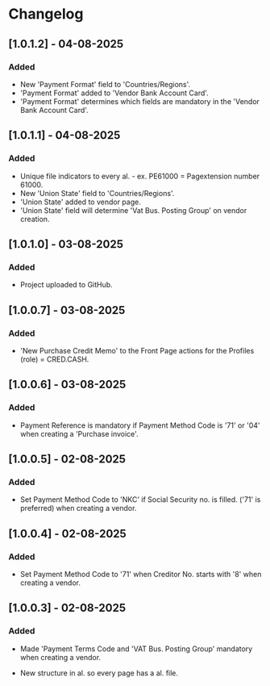 # Changelog

## [1.0.1.2] - 04-08-2025
### Added
- New 'Payment Format' field to 'Countries/Regions'.
- 'Payment Format' added to 'Vendor Bank Account Card'.
- 'Payment Format' determines which fields are mandatory in the 'Vendor Bank Account Card'.
 
## [1.0.1.1] - 04-08-2025
### Added
- Unique file indicators to every al. - ex. PE61000 = Pagextension number 61000.
- New 'Union State' field to 'Countries/Regions'.
- 'Union State' added to vendor page.
- 'Union State' field will determine 'Vat Bus. Posting Group' on vendor creation.

## [1.0.1.0] - 03-08-2025
### Added
- Project uploaded to GitHub.

## [1.0.0.7] - 03-08-2025
### Added
- 'New Purchase Credit Memo' to the Front Page actions for the Profiles (role) = CRED.CASH.

## [1.0.0.6] - 03-08-2025
### Added
- Payment Reference is mandatory if Payment Method Code is '71' or '04' when creating a 'Purchase invoice'.

## [1.0.0.5] - 02-08-2025
### Added
- Set Payment Method Code to 'NKC' if Social Security no. is filled. ('71' is preferred) when creating a vendor.

## [1.0.0.4] - 02-08-2025
### Added
- Set Payment Method Code to '71' when Creditor No. starts with '8' when creating a vendor.

## [1.0.0.3] - 02-08-2025
### Added
- Made 'Payment Terms Code and 'VAT Bus. Posting Group' mandatory when creating a vendor.

- New structure in al. so every page has a al. file.